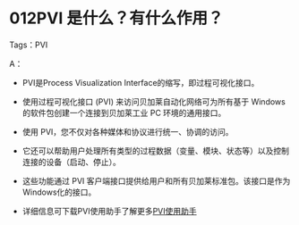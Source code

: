# 012PVI 是什么？有什么作用？
Tags：PVI

A： 

- PVI是Process Visualization Interface的缩写，即过程可视化接口。
- 使用过程可视化接口 (PVI) 来访问贝加莱自动化网络可为所有基于 Windows 的软件包创建一个连接到贝加莱工业 PC 环境的通用接口。
- 使用 PVI，您不仅对各种媒体和协议进行统一、协调的访问。
- 它还可以帮助用户处理所有类型的过程数据（变量、模块、状态等）以及控制连接的设备（启动、停止）。
- 这些功能通过 PVI 客户端接口提供给用户和所有贝加莱标准包。该接口是作为 Windows化的接口。

- 详细信息可下载PVI使用助手了解更多[PVI使用助手](https://brtechs.huashengyun.online/index.php?mod=bjl&do=file&gid=19#group&do=file&gid=19&fid=2861)
